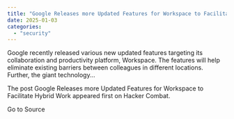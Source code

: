 ```yaml
---
title: "Google Releases more Updated Features for Workspace to Facilitate Hybrid Work"
date: 2025-01-03
categories: 
  - "security"
---
```


Google recently released various new updated features targeting its collaboration and productivity platform, Workspace. The features will help eliminate existing barriers between colleagues in different locations. Further, the giant technology...

The post Google Releases more Updated Features for Workspace to Facilitate Hybrid Work appeared first on Hacker Combat.

Go to Source
